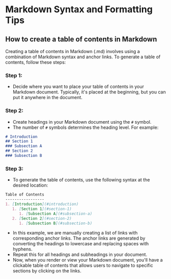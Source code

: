 # Markdown Syntax and Formatting Tips

## How to create a table of contents in Markdown

Creating a table of contents in Markdown (.md) involves using a combination of Markdown syntax and anchor links. To generate a table of contents, follow these steps:

### Step 1:

- Decide where you want to place your table of contents in your Markdown document. Typically, it's placed at the beginning, but you can put it anywhere in the document.

### Step 2: 

- Create headings in your Markdown document using the `#` symbol. 
- The number of `#` symbols determines the heading level. For example:
```md
# Introduction
## Section 1
### Subsection A
## Section 2
### Subsection B
```

### Step 3:

- To generate the table of contents, use the following syntax at the desired location:
```md
Table of Contents
-----------------
1. [Introduction](#introduction)
   1. [Section 1](#section-1)
      1. [Subsection A](#subsection-a)
   2. [Section 2](#section-2)
      1. [Subsection B](#subsection-b)
```
- In this example, we are manually creating a list of links with corresponding anchor links. The anchor links are generated by converting the headings to lowercase and replacing spaces with hyphens.
- Repeat this for all headings and subheadings in your document.
- Now, when you render or view your Markdown document, you'll have a clickable table of contents that allows users to navigate to specific sections by clicking on the links.